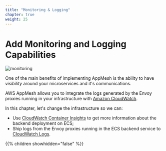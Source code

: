 ```yaml
---
title: "Monitoring & Logging"
chapter: true
weight: 25
---
```


# Add Monitoring and Logging Capabilities

![monitoring](/images/app_mesh_architecture/AppMeshWorkshopCloudWatch.png)

One of the main benefits of implementing AppMesh is the ability to have *visibility* around your microservices and it's communications.

AWS AppMesh allows you to integrate the logs generated by the Envoy proxies running in your infrastructure with [Amazon CloudWatch](https://aws.amazon.com/cloudwatch/).

In this chapter, let's change the infrastructure so we can:

* Use [CloudWatch Container Insights](https://docs.aws.amazon.com/AmazonCloudWatch/latest/monitoring/ContainerInsights.html) to get more information about the backend deployment on ECS;
* Ship logs from the Envoy proxies running in the ECS backend service to [CloudWatch Logs](https://docs.aws.amazon.com/AmazonCloudWatch/latest/logs/WhatIsCloudWatchLogs.html).


{{% children showhidden="false" %}}

